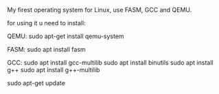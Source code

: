 My firest operating system for Linux, use FASM, GCC and QEMU.

for using it u need to install:

QEMU:
sudo apt-get install qemu-system

FASM:
sudo apt install fasm

GCC:
sudo apt install gcc-multilib
sudo apt install binutils
sudo apt install g++
sudo apt install g++-multilib

sudo apt-get update
